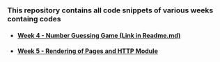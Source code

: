 ### This repository contains all code snippets of various weeks containg codes

- #### [Week 4 - Number Guessing Game (Link in Readme.md)](./Week%204/README.md)

- #### [Week 5 - Rendering of Pages and HTTP Module](./Week%205/)